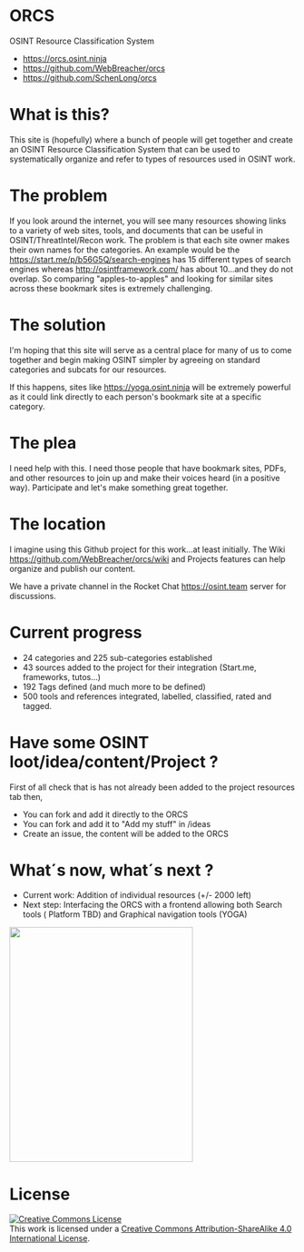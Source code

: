 # ORCS
OSINT Resource Classification System
  - https://orcs.osint.ninja
  - https://github.com/WebBreacher/orcs 
  - https://github.com/SchenLong/orcs 

# What is this?
This site is (hopefully) where a bunch of people will get together and create an OSINT Resource Classification System that can be used to systematically organize and refer to types of resources used in OSINT work.

# The problem
If you look around the internet, you will see many resources showing links to a variety of web sites, tools, and documents that can be useful in OSINT/ThreatIntel/Recon work. The problem is that each site owner makes their own names for the categories. An example would be the https://start.me/p/b56G5Q/search-engines has 15 different types of search engines whereas http://osintframework.com/ has about 10...and they do not overlap. So comparing "apples-to-apples" and looking for similar sites across these bookmark sites is extremely challenging. 

# The solution
I'm hoping that this site will serve as a central place for many of us to come together and begin making OSINT simpler by agreeing on standard categories and subcats for our resources.

If this happens, sites like https://yoga.osint.ninja will be extremely powerful as it could link directly to each person's bookmark site at a specific category. 

# The plea
I need help with this. I need those people that have bookmark sites, PDFs, and other resources to join up and make their voices heard (in a positive way). Participate and let's make something great together.

# The location
I imagine using this Github project for this work...at least initially. The Wiki https://github.com/WebBreacher/orcs/wiki and Projects features can help organize and publish our content.

We have a private channel in the Rocket Chat https://osint.team server for discussions.

# Current progress
- 24 categories and 225 sub-categories established
- 43 sources added to the project for their integration (Start.me, frameworks, tutos...)
- 192 Tags defined (and much more to be defined)
- 500 tools and references integrated, labelled, classified, rated and tagged. 

# Have some OSINT loot/idea/content/Project ?
First of all check that is has not already been added to the project resources tab then, 
- You can fork and add it directly to the ORCS
- You can fork and add it to "Add my stuff" in /ideas
- Create an issue, the content will be added to the ORCS

# What´s now, what´s next ?
- Current work: Addition of individual resources (+/- 2000 left)
- Next step: Interfacing the ORCS with a frontend allowing both Search tools ( Platform TBD) and Graphical navigation tools (YOGA)

<img height=414px width=323px src=https://raw.githubusercontent.com/WebBreacher/orcs/master/ideas/orcs_logo.png>

# License
<a rel="license" href="http://creativecommons.org/licenses/by-sa/4.0/"><img alt="Creative Commons License" style="border-width:0" src="https://i.creativecommons.org/l/by-sa/4.0/88x31.png" /></a><br />This work is licensed under a <a rel="license" href="http://creativecommons.org/licenses/by-sa/4.0/">Creative Commons Attribution-ShareAlike 4.0 International License</a>.
